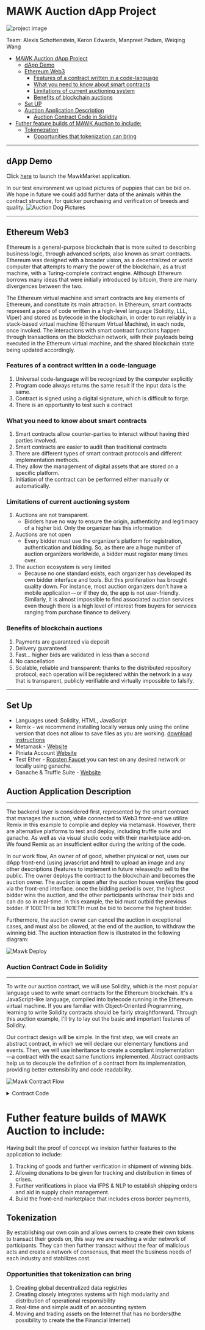 # MAWK Auction dApp Project

![project image](imgs/readmeImage.jpg)

Team: Alexis Schottenstein, Keron Edwards, Manpreet Padam, Weiqing Wang

- [MAWK Auction dApp Project](#mawk-auction-dapp-project)
  * [dApp Demo](#dapp-demo)
  * [Ethereum Web3](#ethereum-web3)
    + [Features of a contract written in a code-language](#features-of-a-contract-written-in-a-code-language)
    + [What you need to know about smart contracts](#what-you-need-to-know-about-smart-contracts)
    + [Limitations of current auctioning system](#limitations-of-current-auctioning-system)
    + [Benefits of blockchain auctions](#benefits-of-blockchain-auctions)
  * [Set UP](#set-up)
  * [Auction Application Description](#auction-application-description)
    + [Auction Contract Code in Solidity](#auction-contract-code-in-solidity)
- [Futher feature builds of MAWK Auction to include:](#futher-feature-builds-of-mawk-auction-to-include-)
  * [Tokenezation](#tokenezation)
    + [Opportunities that tokenization can bring](#opportunities-that-tokenization-can-bring)
- - -
## dApp Demo
Click [here](https://keronedwards120.github.io/Team-MAWK---Project-3/frontend/index.html) to launch the MawkMarket application.

In our test environment we upload pictures of puppies that can be bid on. We hope in future we could add further data of the animals within the contract structure, for quicker purchasing and verification of breeds and quality. 
![Auction Dog Pictures](imgs/AuctionBlockChain.png)
- - -
## Ethereum Web3 
Ethereum is a general-purpose blockchain that is more suited to describing business logic, through advanced scripts, also known as smart contracts. Ethereum was designed with a broader vision, as a decentralized or world computer that attempts to marry the power of the blockchain, as a trust machine, with a Turing-complete contract engine. Although Ethereum borrows many ideas that were initially introduced by bitcoin, there are many divergences between the two.

The Ethereum virtual machine and smart contracts are key elements of Ethereum, and constitute its main attraction. In Ethereum, smart contracts represent a piece of code written in a high-level language (Solidity, LLL, Viper) and stored as bytecode in the blockchain, in order to run reliably in a stack-based virtual machine (Ethereum Virtual Machine), in each node, once invoked. The interactions with smart contract functions happen through transactions on the blockchain network, with their payloads being executed in the Ethereum virtual machine, and the shared blockchain state being updated accordingly.

### Features of a contract written in a code-language
1. Universal code-language will be recognized by the computer explicitly 
2. Program code always returns the same result if the input data is the same. 
3. Contract is signed using a digital signature, which is difficult to forge. 
3. There is an opportunity to test such a contract

### What you need to know about smart contracts
1. Smart contracts allow counter-parties to interact without having third parties involved. 
2. Smart contracts are easier to audit than traditional contracts
3. There are different types of smart contract protocols and different implementation methods. 
4. They allow the management of digital assets that are stored on a specific platform. 
5. Initiation of the contract can be performed either manually or automatically. 

### Limitations of current auctioning system
1. Auctions are not transparent. 
    -   Bidders have no way to ensure the origin, authenticity and legitimacy of a higher bid. Only the organizer has this information
2. Auctions are not open
    -   Every bidder must use the organizer’s platform for registration,       authentication and bidding. So, as there are a huge number of auction organizers worldwide, a bidder must register many times over.
3. The auction ecosystem is very limited
    - Because no one standard exists, each organizer has developed its own bidder interface and tools. But this proliferation has brought quality down. For instance, most auction organizers don’t have a mobile application — or if they do, the app is not user-friendly. Similarly, it is almost impossible to find associated auction services even though there is a high level of interest from buyers for services ranging from purchase finance to delivery.

### Benefits of blockchain auctions
1. Payments are guaranteed via deposit
2. Delivery guaranteed
3. Fast… higher bids are validated in less than a second
4. No cancellation
5. Scalable, reliable and transparent: thanks to the distributed repository protocol, each operation will be registered within the network in a way that is transparent, publicly verifiable and virtually impossible to falsify.

- - -

## Set Up
- Languages used: Solidity, HTML, JavaScript
- Remix - we recommend installing locally versus only using the online version that does not allow to save files as you are working. [download instructions](https://medium.com/coinmonks/setting-up-remix-ide-for-solidity-development-1a30f227b600)
- Metamask - [Website](https://metamask.io/)
- Piniata Account [Website](https://pinata.cloud/)
- Test Ether -  [Ropsten Faucet](https://faucet.ropsten.be/) you can test on any desired network or locally using ganache. 
- Ganache & Truffle Suite - [Website](https://www.trufflesuite.com/ganache)

## Auction Application Description
- - -

The backend layer is considered first, represented by the smart contract that manages the auction, while connected to Web3 front-end we utilize Remix in this example to compile and deploy via metamask. However, there are alternative platforms to test and deploy, including truffle suite and ganache. As well as via visual studio code with their marketplace add-on. We found Remix as an insufficient editor during the writing of the code. 

In our work flow, An owner of of good, whether physical or not, uses our dApp front-end (using javascript and html) to upload an image and any other descriptions (features to implement in future releases)to sell to the public. The owner deploys the contract to the blockchain and becomes the auction owner. The auction is open after the auction house *verifies* the good via the front-end interface. once the bidding period is over, the highest bidder wins the auction, and the other participants withdraw their bids and can do so in real-time. In this example, the bid must outbid the previous bidder. If 100ETH is bid 101ETH must be bid to become the highest bidder. 

Furthermore, the auction owner can cancel the auction in exceptional cases, and must also be allowed, at the end of the auction, to withdraw the winning bid. The auction interaction flow is illustrated in the following diagram:

![Mawk Deploy](imgs/ContractFlow.png)


### Auction Contract Code in Solidity 
- - -
To write our auction contract, we will use Solidity, which is the most popular language used to write smart contracts for the Ethereum blockchain. It's a JavaScript-like language, compiled into bytecode running in the Ethereum virtual machine. If you are familiar with Object-Oriented Programming, learning to write Solidity contracts should be fairly straightforward. Through this auction example, I'll try to lay out the basic and important features of Solidity.

Our contract design will be simple. In the first step, we will create an abstract contract, in which we will declare our elementary functions and events. Then, we will use inheritance to create a compliant implementation—a contract with the exact same functions implemented. Abstract contracts help us to decouple the definition of a contract from its implementation, providing better extensibility and code readability.


![Mawk Contract Flow](imgs/key_inputs.png)
<details>
  <summary>Contract Code</summary>
``` solidity
pragma solidity >=0.5.0;

contract MartianAuction {
    address payable public beneficiary;

    // Current state of the auction.
    address public highestBidder;
    uint public highestBid;

    // Allowed withdrawals of previous bids
    mapping(address => uint) pendingReturns;

    // Set to true at the end, disallows any change.
    // By default initialized to `false`.
    bool public ended;
    bool public verified;

    // Events that will be emitted on changes.
    event HighestBidIncreased(address bidder, uint amount);
    event AuctionEnded(address winner, uint amount);

    // The following is a so-called natspec comment,
    // recognizable by the three slashes.
    // It will be shown when the user is asked to
    // confirm a transaction.

    /// Create a simple auction with `_biddingTime`
    /// seconds bidding time on behalf of the
    /// beneficiary address `_beneficiary`.
    constructor(
        address payable _beneficiary
    ) public {
        beneficiary = _beneficiary;
    }

    /// Bid on the auction with the value sent
    /// together with this transaction.
    /// The value will only be refunded if the
    /// auction is not won.
    function bid(address payable sender) public payable {
        // If the bid is not higher, send the
        // money back.
        require(
            msg.value > highestBid,
            "There already is a higher bid."
        );

        require(!ended, "auctionEnd has already been called.");

        if (highestBid != 0) {
            // Sending back the money by simply using
            // highestBidder.send(highestBid) is a security risk
            // because it could execute an untrusted contract.
            // It is always safer to let the recipients
            // withdraw their money themselves.
            pendingReturns[highestBidder] += highestBid;
        }
        highestBidder = sender;
        highestBid = msg.value;
        emit HighestBidIncreased(sender, msg.value);
    }

    /// Withdraw a bid that was overbid.
    function withdraw(address payable bidder) public {
        uint amount = pendingReturns[bidder];
        if (amount > 0) {
            // It is important to set this to zero because the recipient
            // can call this function again as part of the receiving call
            // before `send` returns.
            bidder.transfer(amount);
            pendingReturns[bidder] = 0;
        //     if (!msg.sender.send(amount)) {
        //         // No need to call throw here, just reset the amount owing
        //         pendingReturns[msg.sender] = amount;
        //         return false;
        //     }
        }
    }

    function pendingReturn(address sender) public view returns (uint) {
        return pendingReturns[sender];
    }
    
    function verify() public {
        verified=true;
    }
    
    function verifycheck() public view returns (bool){
        return verified;
    }

    /// End the auction and send the highest bid
    /// to the beneficiary.
    function auctionEnd() public {
        // It is a good guideline to structure functions that interact
        // with other contracts (i.e. they call functions or send Ether)
        // into three phases:
        // 1. checking conditions
        // 2. performing actions (potentially changing conditions)
        // 3. interacting with other contracts
        // If these phases are mixed up, the other contract could call
        // back into the current contract and modify the state or cause
        // effects (ether payout) to be performed multiple times.
        // If functions called internally include interaction with external
        // contracts, they also have to be considered interaction with
        // external contracts.

        // 1. Conditions
        require(!ended, "auctionEnd has already been called.");
        //require(msg.sender == beneficiary, "You are not the auction beneficiary");

        // 2. Effects
        ended = true;
        emit AuctionEnded(highestBidder, highestBid);

        // 3. Interaction
        beneficiary.transfer(highestBid);
    }
}

``` 



``` solidity 
pragma solidity >=0.4.22 <=0.6.0;

import "https://github.com/OpenZeppelin/openzeppelin-contracts/blob/master/contracts/token/ERC721/ERC721Full.sol";
import "https://github.com/OpenZeppelin/openzeppelin-contracts/blob/master/contracts/ownership/Ownable.sol";
import "./MartianAuction.sol";

contract MartianMarket is ERC721Full, Ownable {

    constructor() ERC721Full("MartianMarket", "MARS") public {}

    using Counters for Counters.Counter;

    Counters.Counter token_ids;

    address payable foundation_address = msg.sender;

    mapping(uint => MartianAuction) public auctions;

    modifier landRegistered(uint token_id) {
        require(_exists(token_id), "Land not registered!");
        _;
    }
    
    //event RegisterItem (uint token_id, address owner, string uri);
    event Verify(uint token_id);

    function registerLand(string memory uri) public payable {
        token_ids.increment();
        uint token_id = token_ids.current();
        _mint(msg.sender, token_id);
        _setTokenURI(token_id, uri);
        createAuction(token_id);
        //emit RegisterItem(token_id, msg.sender, uri);
    }

    function createAuction(uint token_id) public  {
        auctions[token_id] = new MartianAuction(foundation_address);
    }

    function endAuction(uint token_id) public onlyOwner landRegistered(token_id) {
        MartianAuction auction = auctions[token_id];
        auction.auctionEnd();
        safeTransferFrom(owner(), auction.highestBidder(), token_id);
    }

    function auctionEnded(uint token_id) public view returns(bool) {
        MartianAuction auction = auctions[token_id];
        return auction.ended();
    }

    function highestBid(uint token_id) public view landRegistered(token_id) returns(uint) {
        MartianAuction auction = auctions[token_id];
        return auction.highestBid();
    }

    function pendingReturn(uint token_id, address sender) public view landRegistered(token_id) returns(uint) {
        MartianAuction auction = auctions[token_id];
        return auction.pendingReturn(sender);
    }

    function bid(uint token_id) public payable landRegistered(token_id) {
        MartianAuction auction = auctions[token_id];
        auction.bid.value(msg.value)(msg.sender);
    }
    
    function withdraw (uint token_id) public {
        MartianAuction auction = auctions[token_id];
        auction.withdraw(msg.sender);
    }
    
    function verify (uint token_id) public onlyOwner {
        MartianAuction auction = auctions[token_id];
        auction.verify();
        emit Verify(token_id);
    }
    
    function verifycheck (uint token_id) public view returns (bool){
        MartianAuction auction = auctions[token_id];
        return auction.verifycheck();
    }
}

``` 

</details>



# Futher feature builds of MAWK Auction to include:

Having built the proof of concept we invision further features to the application to include:
1. Tracking of goods and further verification in shipment of winning bids.
2. Allowing donations to be given for tracking and distribution  in times of crises.
3. Further verifications in place via IFPS & NLP to establish shipping orders and aid in supply chain management.
4. Build the front-end marketplace that includes cross border payments,


## Tokenization 

By establishing our own coin and allows owners to create their own tokens to transact their goods on, this way we are reaching a wider network of participants. They can then further transact without the fear of malicious acts and create a network of consensus, that meet the business needs of each industry and stabilizes cost.

### Opportunities that tokenization can bring
1. Creating global decentralized data registries
2. Creating closely integrates systems with high modularity and distribution of operational responsibility
3. Real-time and simple audit of an accounting system
4. Moving and trading assets on the Internet that has no borders(the possibility to create the the Financial Internet)




